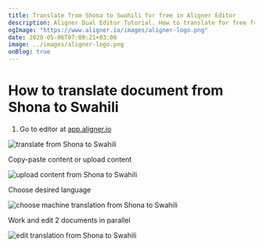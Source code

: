 ```yaml
---
title: Translate from Shona to Swahili for free in Aligner Editor
description: Aligner Dual Editor Tutorial. How to translate for free from Shona to Swahili. Aligner is multilingual document management platform. 
ogImage: "https://www.aligner.io/images/aligner-logo.png"
date: 2020-05-06T07:09:21+03:00
image: ../images/aligner-logo.png
onBlog: true
---
```


# How to translate document from Shona to Swahili

1. Go to editor at [app.aligner.io](https://app.aligner.io "Aligner App web page")

![translate from Shona to Swahili](../aligner-blank-editor.png "translate from Shona to Swahili")

Copy-paste content or upload content

![upload content from Shona to Swahili](../aligner-uploaded-document.png "upload content from Shona to Swahili")

Choose desired language

![choose machine translation from Shona to Swahili](../aligner-language-dropdown.png "choose machine translation from Shona to Swahili")

Work and edit 2 documents in parallel

![edit translation from Shona to Swahili](../aligner-double-sitded-editor.png "edit translation from Shona to Swahili")

